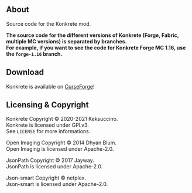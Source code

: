 ## About

Source code for the Konkrete mod.

**The source code for the different versions of Konkrete (Forge, Fabric, multiple MC versions) is separated by branches.**<br>
**For example, if you want to see the code for Konkrete Forge MC 1.16, use the `forge-1.16` branch.**

## Download

Konkrete is available on [CurseForge](https://www.curseforge.com/minecraft/mc-mods/konkrete)!

## Licensing & Copyright

Konkrete Copyright © 2020-2021 Keksuccino.<br>
Konkrete is licensed under GPLv3.<br>
See `LICENSE` for more informations.

Open Imaging Copyright © 2014 Dhyan Blum.<br>
Open Imaging is licensed under Apache-2.0.

JsonPath Copyright © 2017 Jayway.<br>
JsonPath is licensed under Apache-2.0.

Json-smart Copyright © netplex.<br>
Json-smart is licensed under Apache-2.0.
